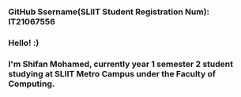### GitHub Ssername(SLIIT Student Registration Num): IT21067556
### 
### Hello! :)
### I'm Shifan Mohamed, currently year 1 semester 2 student studying at SLIIT Metro Campus under the Faculty of Computing.

<!--
**IT21067556/IT21067556** is a ✨ _special_ ✨ repository because its `README.md` (this file) appears on your GitHub profile.

Here are some ideas to get you started:

- 🔭 I’m currently working on ...
- 🌱 I’m currently learning ...
- 👯 I’m looking to collaborate on ...
- 🤔 I’m looking for help with ...
- 💬 Ask me about ...
- 📫 How to reach me: ...
- 😄 Pronouns: ...
- ⚡ Fun fact: ...
-->
